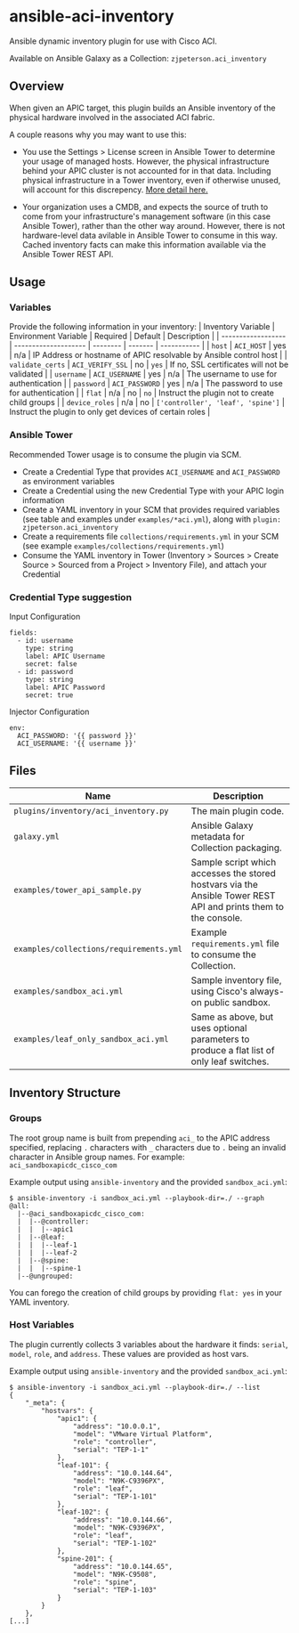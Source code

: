 # ansible-aci-inventory
Ansible dynamic inventory plugin for use with Cisco ACI.

Available on Ansible Galaxy as a Collection: `zjpeterson.aci_inventory`

## Overview
When given an APIC target, this plugin builds an Ansible inventory of the physical hardware involved in the associated ACI fabric.

A couple reasons why you may want to use this:

- You use the Settings > License screen in Ansible Tower to determine your usage of managed hosts. However, the physical infrastructure behind your APIC cluster is not accounted for in that data. Including physical infrastructure in a Tower inventory, even if otherwise unused, will account for this discrepency. [More detail here.](https://access.redhat.com/articles/3331481)

- Your organization uses a CMDB, and expects the source of truth to come from your infrastructure's management software (in this case Ansible Tower), rather than the other way around. However, there is not hardware-level data avilable in Ansible Tower to consume in this way. Cached inventory facts can make this information available via the Ansible Tower REST API.

## Usage

### Variables

Provide the following information in your inventory:
| Inventory Variable | Environment Variable | Required | Default                           | Description                                                       |
| ------------------ | -------------------- | -------- | -------                           | -----------                                                       |
| `host`             | `ACI_HOST`           | yes      | n/a                               | IP Address or hostname of APIC resolvable by Ansible control host |
| `validate_certs`   | `ACI_VERIFY_SSL`     | no       | `yes`                             | If no, SSL certificates will not be validated                     |
| `username`         | `ACI_USERNAME`       | yes      | n/a                               | The username to use for authentication                            |
| `password`         | `ACI_PASSWORD`       | yes      | n/a                               | The password to use for authentication                            |
| `flat`             | n/a                  | no       | `no`                              | Instruct the plugin not to create child groups                    |
| `device_roles`     | n/a                  | no       | `['controller', 'leaf', 'spine']` | Instruct the plugin to only get devices of certain roles          |

### Ansible Tower

Recommended Tower usage is to consume the plugin via SCM.

- Create a Credential Type that provides `ACI_USERNAME` and `ACI_PASSWORD` as environment variables
- Create a Credential using the new Credential Type with your APIC login information
- Create a YAML inventory in your SCM that provides required variables (see table and examples under `examples/*aci.yml`), along with `plugin: zjpeterson.aci_inventory`
- Create a requirements file `collections/requirements.yml` in your SCM (see example `examples/collections/requirements.yml`)
- Consume the YAML inventory in Tower (Inventory > Sources > Create Source > Sourced from a Project > Inventory File), and attach your Credential

### Credential Type suggestion

Input Configuration
```
fields:
  - id: username
    type: string
    label: APIC Username
    secret: false
  - id: password
    type: string
    label: APIC Password
    secret: true
```

Injector Configuration
```
env:
  ACI_PASSWORD: '{{ password }}'
  ACI_USERNAME: '{{ username }}'
```

## Files
| Name                                    | Description |
| ----                                    | ----------- |
| `plugins/inventory/aci_inventory.py`    | The main plugin code. |
| `galaxy.yml`                            | Ansible Galaxy metadata for Collection packaging. |
| `examples/tower_api_sample.py`          | Sample script which accesses the stored hostvars via the Ansible Tower REST API and prints them to the console. |
| `examples/collections/requirements.yml` | Example `requirements.yml` file to consume the Collection. |
| `examples/sandbox_aci.yml`              | Sample inventory file, using Cisco's always-on public sandbox. |
| `examples/leaf_only_sandbox_aci.yml`    | Same as above, but uses optional parameters to produce a flat list of only leaf switches. |

## Inventory Structure

### Groups
The root group name is built from prepending `aci_` to the APIC address specified, replacing `.` characters with `_` characters due to `.` being an invalid character in Ansible group names. For example: `aci_sandboxapicdc_cisco_com`

Example output using `ansible-inventory` and the provided `sandbox_aci.yml`:
```
$ ansible-inventory -i sandbox_aci.yml --playbook-dir=./ --graph
@all:
  |--@aci_sandboxapicdc_cisco_com:
  |  |--@controller:
  |  |  |--apic1
  |  |--@leaf:
  |  |  |--leaf-1
  |  |  |--leaf-2
  |  |--@spine:
  |  |  |--spine-1
  |--@ungrouped:
```
You can forego the creation of child groups by providing `flat: yes` in your YAML inventory.

### Host Variables
The plugin currently collects 3 variables about the hardware it finds: `serial`, `model`, `role`, and `address`. These values are provided as host vars.

Example output using `ansible-inventory` and the provided `sandbox_aci.yml`:
```
$ ansible-inventory -i sandbox_aci.yml --playbook-dir=./ --list
{
    "_meta": {
        "hostvars": {
            "apic1": {
                "address": "10.0.0.1",
                "model": "VMware Virtual Platform",
                "role": "controller",
                "serial": "TEP-1-1"
            },
            "leaf-101": {
                "address": "10.0.144.64",
                "model": "N9K-C9396PX",
                "role": "leaf",
                "serial": "TEP-1-101"
            },
            "leaf-102": {
                "address": "10.0.144.66",
                "model": "N9K-C9396PX",
                "role": "leaf",
                "serial": "TEP-1-102"
            },
            "spine-201": {
                "address": "10.0.144.65",
                "model": "N9K-C9508",
                "role": "spine",
                "serial": "TEP-1-103"
            }
        }
    },
[...]
```
